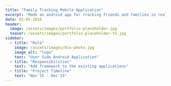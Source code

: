 ```yaml
---
title: "Family Tracking Mobile Application"
excerpt: "Made an android app for tracking friends and families in real time on google map."
date: 01-01-2016
header:
  image: /assets/images/portfolio-placeholder.jpg
  teaser: /assets/images/portfolio-placeholder-th.jpg
sidebar:
  - title: "Role"
    image: /assets/images/bio-photo.jpg
    image_alt: "logo"
    text: "User Side Android Application"
  - title: "Responsibilities"
    text: "Add framework to the existing applications"
  - title: "Project Timeline"
    text: "Nov'15 - Dec'15"
---
```



